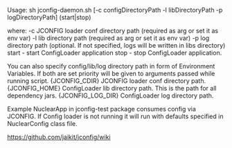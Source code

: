 Usage: sh jconfig-daemon.sh [-c configDirectoryPath -l libDirectoryPath -p logDirectoryPath] 
(start|stop) 

where: 
    -c  JCONFIG loader conf directory path (required as arg or set it as env var)
    -l  lib directory path  (required as arg or set it as env var)
    -p  log directory path (optional. If not specified, logs will be written in libs directory)
    start - start ConfigLoader application 
    stop - stop ConfigLoader application. 
 
You can also specify config/lib/log directory path in form of Environment Variables. 
If both are set priority will be given to arguments passed while running script. 
   {JCONFIG_CDIR}  JCONFIG loader conf directory path. 
   {JCONFIG_HOME}  ConfigLoader lib directory path. This is the path for all dependency jars. 
   {JCONFIG_LOG_DIR} ConfigLoader log directory path.     

Example
NuclearApp in jconfig-test package consumes config via JCONFIG. If Config loader is not running it will run with defaults specified
in NuclearConfig class file. 

https://github.com/jaikit/jconfig/wiki